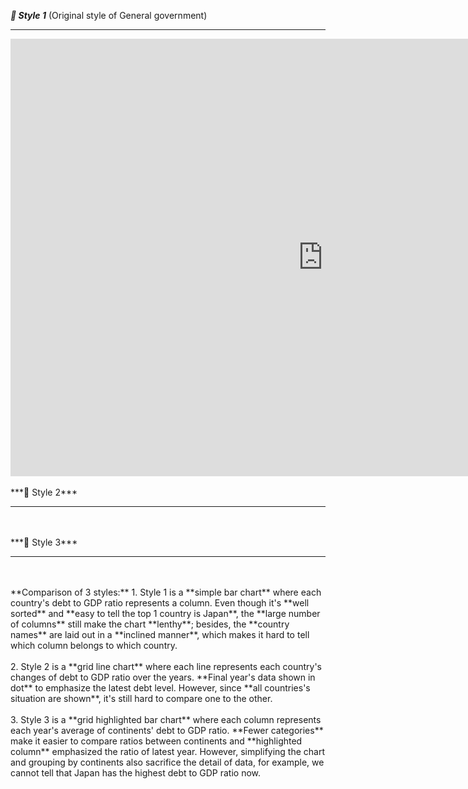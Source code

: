 ***📌 Style 1*** (Original style of General government)

---

<iframe src="https://data.oecd.org/chart/6OcR" width="1000" height="700" style="border: 0" mozallowfullscreen="true" webkitallowfullscreen="true" allowfullscreen="true"><a href="https://data.oecd.org/chart/6OcR" target="_blank">OECD Chart: General government debt, Total, % of GDP, Annual, 2020</a></iframe><br/>  
<br/>
***📌 Style 2***

---

<div class="flourish-embed flourish-chart" data-src="visualisation/11147814"><script src="https://public.flourish.studio/resources/embed.js"></script></div><br/>  
<br/>
***📌 Style 3***

---

<div class="flourish-embed flourish-chart" data-src="visualisation/11149643"><script src="https://public.flourish.studio/resources/embed.js"></script></div><br/>  
<br/>
**Comparison of 3 styles:**
1. Style 1 is a **simple bar chart** where each country's debt to GDP ratio represents a column. Even though it's **well sorted** and **easy to tell the top 1 country is Japan**, the **large number of columns** still make the chart **lenthy**; besides, the **country names** are laid out in a **inclined manner**, which makes it hard to tell which column belongs to which country.<br/> 
<br/> 
2. Style 2 is a **grid line chart** where each line represents each country's changes of debt to GDP ratio over the years. **Final year's data shown in dot** to emphasize the latest debt level. However, since **all countries's situation are shown**, it's still hard to compare one to the other.<br/> 
<br/> 
3. Style 3 is a **grid highlighted bar chart** where each column represents each year's average of continents' debt to GDP ratio. **Fewer categories** make it easier to compare ratios between continents and **highlighted column** emphasized the ratio of latest year. However, simplifying the chart and grouping by continents also sacrifice the detail of data, for example, we cannot tell that Japan has the highest debt to GDP ratio now. 
